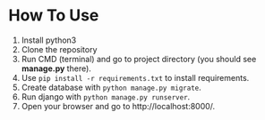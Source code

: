 # How To Use
1. Install python3
2. Clone the repository
3. Run CMD (terminal) and go to project directory (you should see **manage.py** there).
4. Use `pip install -r requirements.txt` to install requirements.
5. Create database with `python manage.py migrate`.
6. Run django with `python manage.py runserver`.
7. Open your browser and go to http://localhost:8000/.
